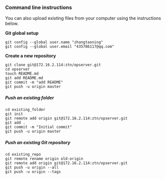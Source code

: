 ### Command line instructions

You can also upload existing files from your computer using the instructions below.

**Git global setup**

```
git config --global user.name "zhangtaoning"
git config --global user.email "435786117@qq.com"
```

**Create a new repository**

```
git clone git@172.16.2.114:ztn/opserver.git
cd opserver
touch README.md
git add README.md
git commit -m "add README"
git push -u origin master
```

##### Push an existing folder

```
cd existing_folder
git init
git remote add origin git@172.16.2.114:ztn/opserver.git
git add .
git commit -m "Initial commit"
git push -u origin master
```

##### Push an existing Git repository

```
cd existing_repo
git remote rename origin old-origin
git remote add origin git@172.16.2.114:ztn/opserver.git
git push -u origin --all
git push -u origin --tags
```

